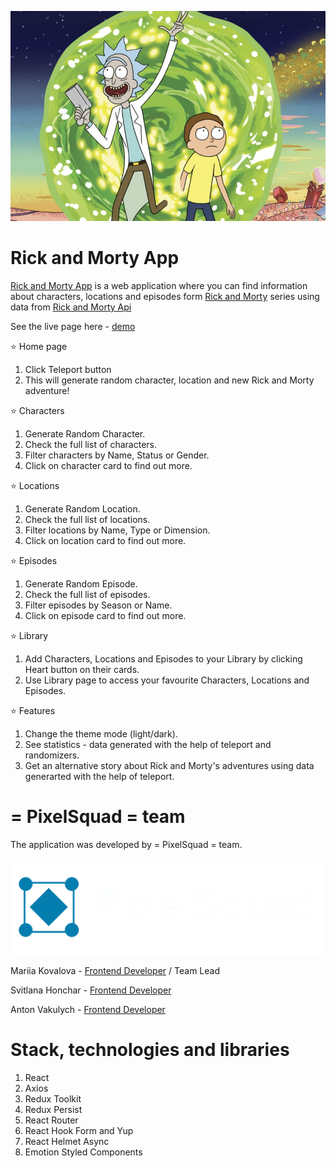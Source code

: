![](.gitbook/assets/RickAndMort.jpg)

# Rick and Morty App

[Rick and Morty App](https://mariia-kovalova.github.io/rick-and-morty-app/) is a
web application where you can find information about characters, locations and
episodes form [Rick and Morty](https://www.netflix.com/ua/title/80014749) series
using data from [Rick and Morty Api](https://rickandmortyapi.com/)

See the live page here -
[demo](https://mariia-kovalova.github.io/rick-and-morty-app/)

⭐ Home page

1. Click Teleport button
2. This will generate random character, location and new Rick and Morty
   adventure!

⭐ Characters

1. Generate Random Character.
2. Check the full list of characters.
3. Filter characters by Name, Status or Gender.
4. Click on character card to find out more.

⭐ Locations

1. Generate Random Location.
2. Check the full list of locations.
3. Filter locations by Name, Type or Dimension.
4. Click on location card to find out more.

⭐ Episodes

1. Generate Random Episode.
2. Check the full list of episodes.
3. Filter episodes by Season or Name.
4. Click on episode card to find out more.

⭐ Library

1. Add Characters, Locations and Episodes to your Library by clicking Heart
   button on their cards.
2. Use Library page to access your favourite Characters, Locations and Episodes.

⭐ Features

1. Change the theme mode (light/dark).
2. See statistics - data generated with the help of teleport and randomizers.
3. Get an alternative story about Rick and Morty's adventures using data
   generarted with the help of teleport.

# = PixelSquad = team

The application was developed by = PixelSquad = team.

![](.gitbook/assets/logoPS.png)

Mariia Kovalova -
[Frontend Developer](https://www.linkedin.com/in/mariia-kova-lova/) / Team Lead

Svitlana Honchar -
[Frontend Developer](https://www.linkedin.com/in/svitlana-honchar/)

Anton Vakulych -
[Frontend Developer](https://www.linkedin.com/in/%D0%B0%D0%BD%D1%82%D0%BE%D0%BD-%D0%B2%D0%B0%D0%BA%D1%83%D0%BB%D0%B8%D1%87-119b99225/)

# Stack, technologies and libraries

1. React
2. Axios
3. Redux Toolkit
4. Redux Persist
5. React Router
6. React Hook Form and Yup
7. React Helmet Async
8. Emotion Styled Components
